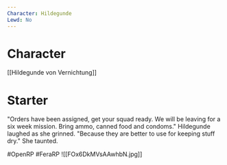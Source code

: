 ```yaml
---
Character: Hildegunde
Lewd: No
---
```

# Character
[[Hildegunde von Vernichtung]]

# Starter
"Orders have been assigned, get your squad ready. We will be leaving for a six week mission. Bring ammo, canned food and condoms." Hildegunde laughed as she grinned. "Because they are better to use for keeping stuff dry." She taunted.  

#OpenRP #FeraRP
![[FOx6DkMVsAAwhbN.jpg]]